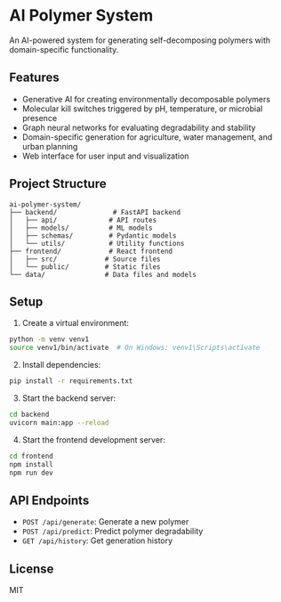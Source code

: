 # AI Polymer System

An AI-powered system for generating self-decomposing polymers with domain-specific functionality.

## Features

- Generative AI for creating environmentally decomposable polymers
- Molecular kill switches triggered by pH, temperature, or microbial presence
- Graph neural networks for evaluating degradability and stability
- Domain-specific generation for agriculture, water management, and urban planning
- Web interface for user input and visualization

## Project Structure

```
ai-polymer-system/
├── backend/              # FastAPI backend
│   ├── api/             # API routes
│   ├── models/          # ML models
│   ├── schemas/         # Pydantic models
│   └── utils/           # Utility functions
├── frontend/            # React frontend
│   ├── src/            # Source files
│   └── public/         # Static files
└── data/               # Data files and models
```

## Setup

1. Create a virtual environment:

```bash
python -m venv venv1
source venv1/bin/activate  # On Windows: venv1\Scripts\activate
```

2. Install dependencies:

```bash
pip install -r requirements.txt
```

3. Start the backend server:

```bash
cd backend
uvicorn main:app --reload
```

4. Start the frontend development server:

```bash
cd frontend
npm install
npm run dev
```

## API Endpoints

- `POST /api/generate`: Generate a new polymer
- `POST /api/predict`: Predict polymer degradability
- `GET /api/history`: Get generation history

## License

MIT
